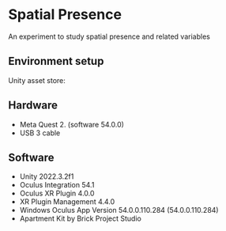 # Spatial Presence

An experiment to study spatial presence and related variables

## Environment setup

Unity asset store:

## Hardware

- Meta Quest 2. (software 54.0.0)
- USB 3 cable

## Software

- Unity 2022.3.2f1
- Oculus Integration 54.1
- Oculus XR Plugin 4.0.0
- XR Plugin Management 4.4.0
- Windows Oculus App Version 54.0.0.110.284 (54.0.0.110.284)
- Apartment Kit by Brick Project Studio